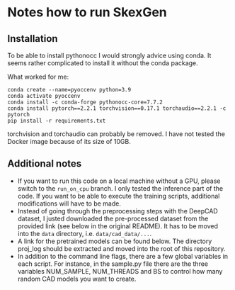 # Notes how to run SkexGen

## Installation

To be able to install pythonocc I would strongly advice using conda. It seems rather complicated to install it without the conda package.

What worked for me:
```
conda create --name=pyoccenv python=3.9
conda activate pyoccenv
conda install -c conda-forge pythonocc-core=7.7.2
conda install pytorch==2.2.1 torchvision==0.17.1 torchaudio==2.2.1 -c pytorch
pip install -r requirements.txt
```
torchvision and torchaudio can probably be removed. I have not tested the Docker image because of its size of 10GB.

## Additional notes

* If you want to run this code on a local machine without a GPU, please switch to the `run_on_cpu` branch. I only tested the inference part of the code. If you want to be able to execute the training scripts, additional modifications will have to be made. 
* Instead of going through the preprocessing steps with the DeepCAD dataset, I justed downloaded the pre-processed dataset from the provided link (see below in the original README). It has to be moved into the `data` directory, i.e. `data/cad_data/...`.
* A link for the pretrained models can be found below. The directory proj_log should be extracted and moved into the root of this repository.
* In addition to the command line flags, there are a few global variables in each script. For instance, in the sample.py file there are the three variables NUM_SAMPLE, NUM_THREADS and BS to control how many random CAD models you want to create.